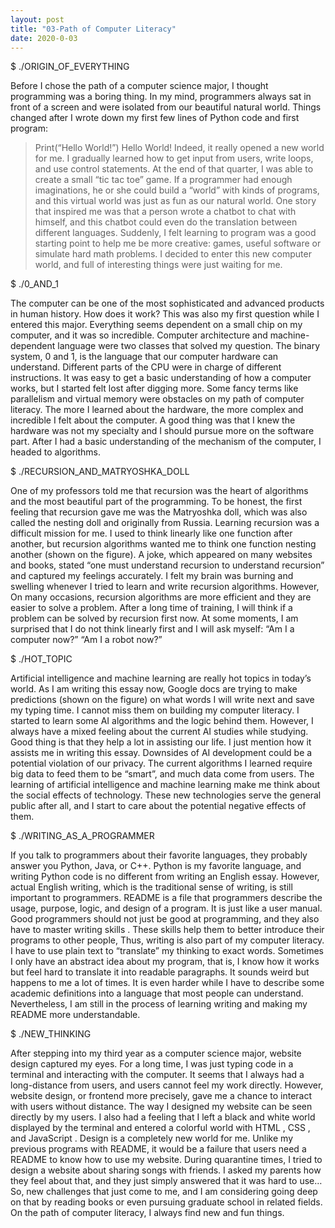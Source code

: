 ```yaml
---
layout: post
title: "03-Path of Computer Literacy"
date: 2020-0-03
---
```


$ ./ORIGIN_OF_EVERYTHING

Before I chose the path of a computer science major, I thought programming was a boring thing.
In my mind, programmers always sat in front of a screen and were isolated from our beautiful
natural world. Things changed after I wrote down my first few lines of Python code and first
program:
> Print(“Hello World!”)
> Hello World!
Indeed, it really opened a new world for me. I gradually learned how to get input from users,
write loops, and use control statements. At the end of that quarter, I was able to create a small
“tic tac toe” game. If a programmer had enough imaginations, he or she could build a “world”
with kinds of programs, and this virtual world was just as fun as our natural world. One story that
inspired me was that a person wrote a chatbot to chat with himself, and this chatbot could even
do the translation between different languages. Suddenly, I felt learning to program was a good
starting point to help me be more creative: games, useful software or simulate hard math
problems. I decided to enter this new computer world, and full of interesting things were just
waiting for me.

$ ./0_AND_1

The computer can be one of the most sophisticated and advanced products in human history.
How does it work? This was also my first question while I entered this major. Everything seems
dependent on a small chip on my computer, and it was so incredible. Computer architecture and
machine-dependent language were two classes that solved my question. The binary system, 0
and 1, is the language that our computer hardware can understand. Different parts of the CPU
were in charge of different instructions. It was easy to get a basic understanding of how a
computer works, but I started felt lost after digging more. Some fancy terms like parallelism and
virtual memory were obstacles on my path of computer literacy. The more I learned about the
hardware, the more complex and incredible I felt about the computer. A good thing was that I
knew the hardware was not my specialty and I should pursue more on the software part. After I
had a basic understanding of the mechanism of the computer, I headed to algorithms.

$ ./RECURSION_AND_MATRYOSHKA_DOLL

One of my professors told me that recursion was the heart of algorithms and the most beautiful
part of the programming. To be honest, the first feeling that recursion
gave me was the Matryoshka doll, which was also called the nesting
doll and originally from Russia. Learning recursion was a difficult
mission for me. I used to think linearly like one function after another,
but recursion algorithms wanted me to think one function nesting
another (shown on the figure). A joke, which appeared on many
websites and books, stated “one must understand recursion to
understand recursion” and captured my feelings accurately. I felt my brain was burning and
swelling whenever I tried to learn and write recursion algorithms. However, On many occasions,
recursion algorithms are more efficient and they are easier to solve a problem. After a long time
of training, I will think if a problem can be solved by recursion first now. At some moments, I am
surprised that I do not think linearly first and I will ask myself:
“Am I a computer now?”
“Am I a robot now?”

$ ./HOT_TOPIC

Artificial intelligence and machine learning are really hot topics in today’s world. As I am writing
this essay now, Google docs are trying to make predictions (shown on the figure) on what words
I will write next and save my typing time. I cannot miss
them on building my computer literacy. I started to
learn some AI algorithms and the logic behind them.
However, I always have a mixed feeling about the
current AI studies while studying. Good thing is that
they help a lot in assisting our life. I just mention how it
assists me in writing this essay. Downsides of AI
development could be a potential violation of our
privacy. The current algorithms I learned require big
data to feed them to be “smart”, and much data come
from users. The learning of artificial intelligence and machine learning make me think about the
social effects of technology. These new technologies serve the general public after all, and I
start to care about the potential negative effects of them.

$ ./WRITING_AS_A_PROGRAMMER

If you talk to programmers about their favorite languages, they probably answer you Python,
Java, or C++. Python is my favorite language, and writing Python code is no different from
writing an English essay. However, actual English writing, which is the traditional sense of
writing, is still important to programmers. README is a file that programmers describe the
usage, purpose, logic, and design of a program. It is just like a user manual. Good programmers
should not just be good at programming, and they also have to master writing skills . These skills
help them to better introduce their programs to other people, Thus, writing is also part of my
computer literacy. I have to use plain text to “translate” my thinking to exact words. Sometimes I
only have an abstract idea about my program, that is, I know how it works but feel hard to
translate it into readable paragraphs. It sounds weird but happens to me a lot of times. It is even
harder while I have to describe some academic definitions into a language that most people can
understand. Nevertheless, I am still in the process of learning writing and making my README
more understandable.

$ ./NEW_THINKING

After stepping into my third year as a computer science major, website design
captured my eyes. For a long time, I was just typing code in a terminal and
interacting with the computer. It seems that I always had a long-distance from
users, and users cannot feel my work directly. However, website design, or
frontend more precisely, gave me a chance to interact with users without
distance. The way I designed my website can be seen directly by my users. I also
had a feeling that I left a black and white world displayed by the terminal and
entered a colorful world with HTML , CSS , and JavaScript . Design is a completely
new world for me. Unlike my previous programs with README, it would be a failure
that users need a README to know how to use my website. During quarantine times,
I tried to design a website about sharing songs with friends. I asked my parents
how they feel about that, and they just simply answered that it was hard to use…
So, new challenges that just come to me, and I am considering going deep on that
by reading books or even pursuing graduate school in related fields. On the path
of computer literacy, I always find new and fun things.
